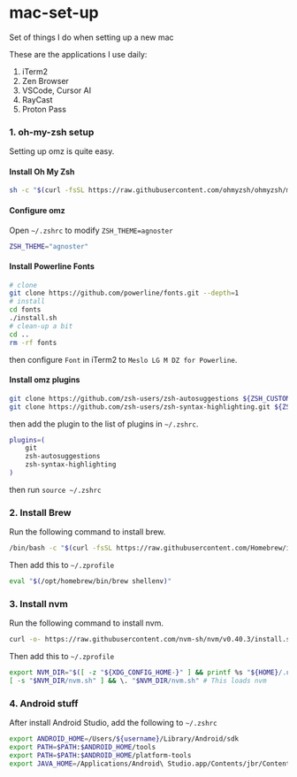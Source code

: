 # mac-set-up

Set of things I do when setting up a new mac

These are the applications I use daily:

1. iTerm2
2. Zen Browser
3. VSCode, Cursor AI
4. RayCast
5. Proton Pass

### 1. oh-my-zsh setup

Setting up omz is quite easy.

#### Install Oh My Zsh

```sh
sh -c "$(curl -fsSL https://raw.githubusercontent.com/ohmyzsh/ohmyzsh/master/tools/install.sh)"
```

#### Configure omz

Open `~/.zshrc` to modify `ZSH_THEME=agnoster`

```sh
ZSH_THEME="agnoster"
```

#### Install Powerline Fonts

```sh
# clone
git clone https://github.com/powerline/fonts.git --depth=1
# install
cd fonts
./install.sh
# clean-up a bit
cd ..
rm -rf fonts
```

then configure `Font` in iTerm2 to `Meslo LG M DZ for Powerline`.

#### Install omz plugins

```sh
git clone https://github.com/zsh-users/zsh-autosuggestions ${ZSH_CUSTOM:-~/.oh-my-zsh/custom}/plugins/zsh-autosuggestions
git clone https://github.com/zsh-users/zsh-syntax-highlighting.git ${ZSH_CUSTOM:-~/.oh-my-zsh/custom}/plugins/zsh-syntax-highlighting
```

then add the plugin to the list of plugins in `~/.zshrc`.

```sh
plugins=(
    git
    zsh-autosuggestions
    zsh-syntax-highlighting
)
```

then run `source ~/.zshrc`

### 2. Install Brew

Run the following command to install brew.

```sh
/bin/bash -c "$(curl -fsSL https://raw.githubusercontent.com/Homebrew/install/HEAD/install.sh)"
```

Then add this to `~/.zprofile`

```sh
eval "$(/opt/homebrew/bin/brew shellenv)"
```

### 3. Install nvm

Run the following command to install nvm.

```sh
curl -o- https://raw.githubusercontent.com/nvm-sh/nvm/v0.40.3/install.sh | bash
```

Then add this to `~/.zprofile`

```sh
export NVM_DIR="$([ -z "${XDG_CONFIG_HOME-}" ] && printf %s "${HOME}/.nvm" || printf %s "${XDG_CONFIG_HOME}/nvm")"
[ -s "$NVM_DIR/nvm.sh" ] && \. "$NVM_DIR/nvm.sh" # This loads nvm
```

### 4. Android stuff

After install Android Studio, add the following to `~/.zshrc`

```sh
export ANDROID_HOME=/Users/${username}/Library/Android/sdk
export PATH=$PATH:$ANDROID_HOME/tools
export PATH=$PATH:$ANDROID_HOME/platform-tools
export JAVA_HOME=/Applications/Android\ Studio.app/Contents/jbr/Contents/Home
```
